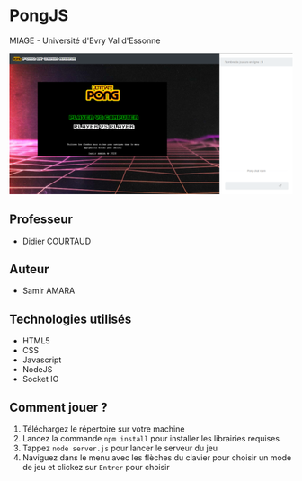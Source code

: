 # PongJS
MIAGE - Université d'Evry Val d'Essonne

![alt text](https://github.com/s4sixty/Pong/blob/master/static/img/Menu.PNG)

## Professeur

* Didier COURTAUD

## Auteur

* Samir AMARA

## Technologies utilisés

* HTML5
* CSS
* Javascript
* NodeJS
* Socket IO

## Comment jouer ?

1. Téléchargez le répertoire sur votre machine
2. Lancez la commande `npm install` pour installer les librairies requises
3. Tappez `node server.js` pour lancer le serveur du jeu
4. Naviguez dans le menu avec les flèches du clavier pour choisir un mode de jeu et clickez sur `Entrer` pour choisir
